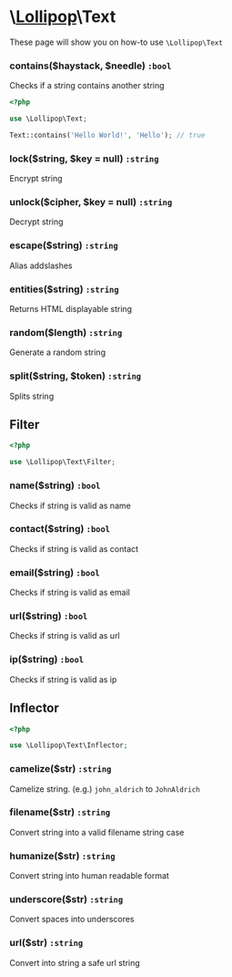 # \\[Lollipop](https://github.com/jabernardo/lollipop-php)\Text

These page will show you on how-to use ```\Lollipop\Text``` 


### contains($haystack, $needle) ```:bool```
Checks if a string contains another string

```php
<?php

use \Lollipop\Text;

Text::contains('Hello World!', 'Hello'); // true


```

### lock($string, $key = null) ```:string```
Encrypt string

### unlock($cipher, $key = null) ```:string```
Decrypt string

### escape($string) ```:string```
Alias addslashes

### entities($string) ```:string```
Returns HTML displayable string

### random($length) ```:string```
Generate a random string

### split($string, $token) ```:string```
Splits string


## Filter

```php
<?php

use \Lollipop\Text\Filter;


```

### name($string) ```:bool```
Checks if string is valid as name

### contact($string) ```:bool```
Checks if string is valid as contact

### email($string) ```:bool```
Checks if string is valid as email

### url($string) ```:bool```
Checks if string is valid as url

### ip($string) ```:bool```
Checks if string is valid as ip


## Inflector

```php
<?php

use \Lollipop\Text\Inflector;

```

### camelize($str) ```:string```
Camelize string. (e.g.) ```john_aldrich``` to ```JohnAldrich```

### filename($str) ```:string```
Convert string into a valid filename string case

### humanize($str) ```:string```
Convert string into human readable format

### underscore($str) ```:string```
Convert spaces into underscores

### url($str) ```:string```
Convert into string a safe url string
